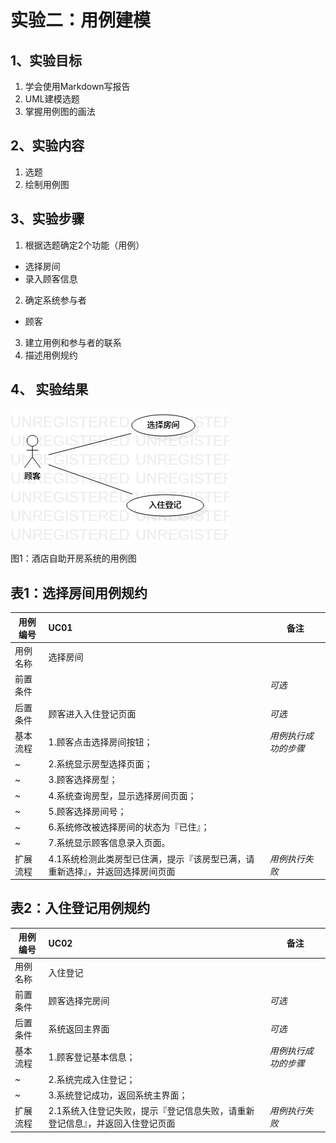 # 实验二：用例建模

## 1、实验目标

1. 学会使用Markdown写报告
2. UML建模选题
3. 掌握用例图的画法

## 2、实验内容

1. 选题
2. 绘制用例图

## 3、实验步骤

1. 根据选题确定2个功能（用例）
- 选择房间
- 录入顾客信息
2. 确定系统参与者
- 顾客
3. 建立用例和参与者的联系
4. 描述用例规约

## 4、 实验结果

![用例图](./Lab2_UseCaseDiagram.jpg)

图1：酒店自助开房系统的用例图

## 表1：选择房间用例规约

用例编号  | UC01 | 备注  
-|:-|-  
用例名称  | 选择房间 |   
前置条件  |      | *可选*   
后置条件  | 顾客进入入住登记页面 | *可选*   
基本流程  | 1.顾客点击选择房间按钮； |*用例执行成功的步骤*    
~| 2.系统显示房型选择页面； |   
~| 3.顾客选择房型； |   
~| 4.系统查询房型，显示选择房间页面； |   
~| 5.顾客选择房间号； | 
~| 6.系统修改被选择房间的状态为『已住』； |  
~| 7.系统显示顾客信息录入页面。 | 
扩展流程  | 4.1系统检测此类房型已住满，提示『该房型已满，请重新选择』，并返回选择房间页面 |*用例执行失败*    

## 表2：入住登记用例规约

用例编号  | UC02 | 备注  
-|:-|-  
用例名称  | 入住登记 |   
前置条件  | 顾客选择完房间 | *可选*   
后置条件  | 系统返回主界面 | *可选*   
基本流程  | 1.顾客登记基本信息；|*用例执行成功的步骤*    
~| 2.系统完成入住登记；|   
~| 3.系统登记成功，返回系统主界面；|  
扩展流程  | 2.1系统入住登记失败，提示『登记信息失败，请重新登记信息』，并返回入住登记页面 |*用例执行失败*   
